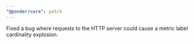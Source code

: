 ```yaml
---
"@ponder/core": patch
---
```


Fixed a bug where requests to the HTTP server could cause a metric label cardinality explosion.
